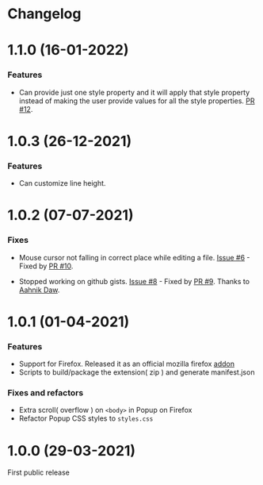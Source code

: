 # Changelog

# 1.1.0 (16-01-2022)

### Features

- Can provide just one style property and it will apply that style property instead of making the user provide values for all the style properties. [PR #12](https://github.com/ceoshikhar/better-github/pull/12).

# 1.0.3 (26-12-2021)

### Features

- Can customize line height.

# 1.0.2 (07-07-2021)

### Fixes

- Mouse cursor not falling in correct place while editing a file. [Issue #6](https://github.com/ceoshikhar/better-github/issues/6) - Fixed by [PR #10](https://github.com/ceoshikhar/better-github/pull/10).

- Stopped working on github gists. [Issue #8](https://github.com/ceoshikhar/better-github/issues/8) - Fixed by [PR #9](https://github.com/ceoshikhar/better-github/pull/9). Thanks to [Aahnik Daw](https://github.com/aahnik).

# 1.0.1 (01-04-2021)

### Features

- Support for Firefox. Released it as an official mozilla firefox [addon](https://addons.mozilla.org/en-US/firefox/addon/bettergithub)
- Scripts to build/package the extension( zip ) and generate manifest.json

### Fixes and refactors

- Extra scroll( overflow ) on `<body>` in Popup on Firefox
- Refactor Popup CSS styles to `styles.css`

# 1.0.0 (29-03-2021)

First public release
